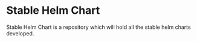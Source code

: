 # Stable Helm Chart

Stable Helm Chart is a repository which will hold all the stable helm charts developed.
